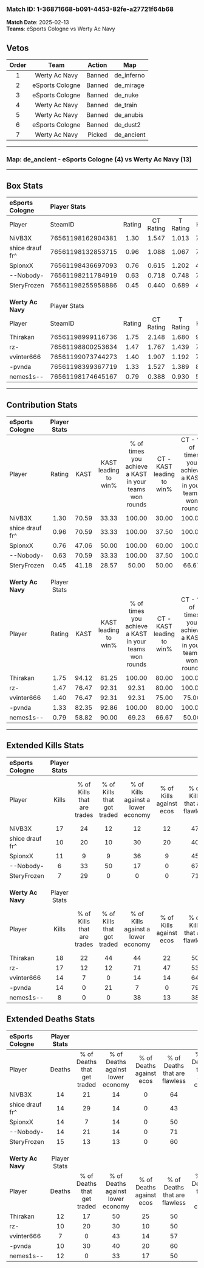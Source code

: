 ### Match ID: 1-36871668-b091-4453-82fe-a27721f64b68  
**Match Date**: 2025-02-13  
**Teams**: eSports Cologne vs Werty Ac Navy  

## Vetos  

| Order | Team | Action | Map |
| :---: | :--: | :----: | --- |
| 1 | Werty Ac Navy | Banned | de_inferno |
| 2 | eSports Cologne | Banned | de_mirage |
| 3 | eSports Cologne | Banned | de_nuke |
| 4 | Werty Ac Navy | Banned | de_train |
| 5 | Werty Ac Navy | Banned | de_anubis |
| 6 | eSports Cologne | Banned | de_dust2 |
| 7 | Werty Ac Navy | Picked | de_ancient |

---  

### **Map**: de_ancient - eSports Cologne (4) vs Werty Ac Navy (13)  
---  

## Box Stats  

| **eSports Cologne** | Player Stats      |        |           |          |       |       |       |         |        |      |     |
| :- | :- | :-: | :-: | :-: | :-: | :-: | :-: | :-: | :-: | :-: | :-: |
| Player              | SteamID           | Rating | CT Rating | T Rating | KAST  |  ADR  | Kills | Assists | Deaths | K/D  | HS% |
| NiVB3X              | 76561198162904381 |  1.30  |   1.547   |  1.013   | 70.59 | 88.1  |  17   |    2    |   14   | 1.21 | 23  |
| shice drauf fr^     | 76561198132853715 |  0.96  |   1.088   |  1.067   | 70.59 | 82.3  |  10   |    8    |   14   | 0.71 | 30  |
| SpionxX             | 76561198436697093 |  0.76  |   0.615   |  1.202   | 47.06 | 64.9  |  11   |    4    |   14   | 0.79 | 63  |
| --Nobody-           | 76561198211784919 |  0.63  |   0.718   |  0.748   | 70.59 | 50.2  |   6   |    5    |   14   | 0.43 | 66  |
| SteryFrozen         | 76561198255958886 |  0.45  |   0.440   |  0.689   | 41.18 | 57.9  |   7   |    3    |   15   | 0.47 | 71  |
|                     |                   |        |           |          |       |       |       |         |        |      |     |
|                     |                   |        |           |          |       |       |       |         |        |      |     |
|                     |                   |        |           |          |       |       |       |         |        |      |     |
| **Werty Ac Navy**   | Player Stats      |        |           |          |       |       |       |         |        |      |     |
| Player              | SteamID           | Rating | CT Rating | T Rating | KAST  |  ADR  | Kills | Assists | Deaths | K/D  | HS% |
| Thirakan            | 76561198999116736 |  1.75  |   2.148   |  1.680   | 94.12 | 125.7 |  18   |   10    |   12   | 1.50 | 55  |
| rz-                 | 76561198800253634 |  1.47  |   1.767   |  1.439   | 76.47 | 86.8  |  17   |    3    |   10   | 1.70 | 52  |
| vvinter666          | 76561199073744273 |  1.40  |   1.907   |  1.192   | 76.47 | 83.2  |  14   |    4    |   7    | 2.00 | 57  |
| -pvnda              | 76561198399367719 |  1.33  |   1.527   |  1.389   | 82.35 | 73.2  |  14   |    6    |   10   | 1.40 | 50  |
| nemes1s--           | 76561198174645167 |  0.79  |   0.388   |  0.930   | 58.82 | 72.8  |   8   |    6    |   12   | 0.67 | 50  |
---  

## Contribution Stats  

| **eSports Cologne** | Player Stats |       |                      |                                                        |                           |                                                             |                          |                                                            |
| :- | :-: | :-: | :-: | :-: | :-: | :-: | :-: | :-: |
| Player              |    Rating    | KAST  | KAST leading to win% | % of times you achieve a KAST in your teams won rounds | CT - KAST leading to win% | CT - % of times you achieve a KAST in your teams won rounds | T - KAST leading to win% | T - % of times you achieve a KAST in your teams won rounds |
| NiVB3X              |     1.30     | 70.59 |        33.33         |                         100.00                         |           30.00           |                           100.00                            |          50.00           |                           100.00                           |
| shice drauf fr^     |     0.96     | 70.59 |        33.33         |                         100.00                         |           37.50           |                           100.00                            |          25.00           |                           100.00                           |
| SpionxX             |     0.76     | 47.06 |        50.00         |                         100.00                         |           60.00           |                           100.00                            |          33.33           |                           100.00                           |
| --Nobody-           |     0.63     | 70.59 |        33.33         |                         100.00                         |           37.50           |                           100.00                            |          25.00           |                           100.00                           |
| SteryFrozen         |     0.45     | 41.18 |        28.57         |                         50.00                          |           50.00           |                            66.67                            |           0.00           |                            0.00                            |
|                     |              |       |                      |                                                        |                           |                                                             |                          |                                                            |
|                     |              |       |                      |                                                        |                           |                                                             |                          |                                                            |
|                     |              |       |                      |                                                        |                           |                                                             |                          |                                                            |
| **Werty Ac Navy**   | Player Stats |       |                      |                                                        |                           |                                                             |                          |                                                            |
| Player              |    Rating    | KAST  | KAST leading to win% | % of times you achieve a KAST in your teams won rounds | CT - KAST leading to win% | CT - % of times you achieve a KAST in your teams won rounds | T - KAST leading to win% | T - % of times you achieve a KAST in your teams won rounds |
| Thirakan            |     1.75     | 94.12 |        81.25         |                         100.00                         |           80.00           |                           100.00                            |          81.82           |                           100.00                           |
| rz-                 |     1.47     | 76.47 |        92.31         |                         92.31                          |           80.00           |                           100.00                            |          100.00          |                           88.89                            |
| vvinter666          |     1.40     | 76.47 |        92.31         |                         92.31                          |           75.00           |                            75.00                            |          100.00          |                           100.00                           |
| -pvnda              |     1.33     | 82.35 |        92.86         |                         100.00                         |           80.00           |                           100.00                            |          100.00          |                           100.00                           |
| nemes1s--           |     0.79     | 58.82 |        90.00         |                         69.23                          |           66.67           |                            50.00                            |          100.00          |                           77.78                            |
---  

## Extended Kills Stats  

| **eSports Cologne** | Player Stats |                            |                            |                                    |                         |                              |                                 |                                       |                    |           |
| :- | :-: | :-: | :-: | :-: | :-: | :-: | :-: | :-: | :-: | :-: |
| Player              |    Kills     | % of Kills that are trades | % of Kills that got traded | % of Kills against a lower economy | % of Kills against ecos | % of Kills that are flawless | % of Kills that are close duels | % of Kills that are assisted by flash | Pistol Round Kills | AWP Kills |
| NiVB3X              |      17      |             24             |             12             |                 12                 |           12            |              47              |               12                |                  12                   |         4          |     3     |
| shice drauf fr^     |      10      |             20             |             10             |                 30                 |           20            |              40              |                0                |                  20                   |         0          |     0     |
| SpionxX             |      11      |             9              |             9              |                 36                 |            9            |              45              |                0                |                   9                   |         0          |     0     |
| --Nobody-           |      6       |             33             |             50             |                 17                 |            0            |              67              |               17                |                   0                   |         0          |     0     |
| SteryFrozen         |      7       |             29             |             0              |                 0                  |            0            |              71              |                0                |                  14                   |         3          |     0     |
|                     |              |                            |                            |                                    |                         |                              |                                 |                                       |                    |           |
|                     |              |                            |                            |                                    |                         |                              |                                 |                                       |                    |           |
|                     |              |                            |                            |                                    |                         |                              |                                 |                                       |                    |           |
| **Werty Ac Navy**   | Player Stats |                            |                            |                                    |                         |                              |                                 |                                       |                    |           |
| Player              |    Kills     | % of Kills that are trades | % of Kills that got traded | % of Kills against a lower economy | % of Kills against ecos | % of Kills that are flawless | % of Kills that are close duels | % of Kills that are assisted by flash | Pistol Round Kills | AWP Kills |
| Thirakan            |      18      |             22             |             44             |                 44                 |           22            |              50              |               22                |                   6                   |         2          |     1     |
| rz-                 |      17      |             12             |             12             |                 71                 |           47            |              53              |                0                |                  12                   |         0          |     0     |
| vvinter666          |      14      |             7              |             0              |                 14                 |           14            |              64              |                0                |                   0                   |         2          |     0     |
| -pvnda              |      14      |             0              |             21             |                 7                  |            0            |              79              |                7                |                   0                   |         2          |     0     |
| nemes1s--           |      8       |             0              |             0              |                 38                 |           13            |              38              |               13                |                  13                   |         0          |     3     |
## Extended Deaths Stats  

| **eSports Cologne** | Player Stats |                             |                                   |                          |                               |                            |                           |               |
| :- | :-: | :-: | :-: | :-: | :-: | :-: | :-: | :-: |
| Player              |    Deaths    | % of Deaths that get traded | % of Deaths against lower economy | % of Deaths against ecos | % of Deaths that are flawless | % of Deaths that are close | % of Deaths while blinded | Deaths to AWP |
| NiVB3X              |      14      |             21              |                14                 |            0             |              64               |             7              |             0             |       0       |
| shice drauf fr^     |      14      |             29              |                14                 |            0             |              43               |             21             |             7             |       1       |
| SpionxX             |      14      |              7              |                14                 |            0             |              50               |             0              |            14             |       0       |
| --Nobody-           |      14      |             21              |                14                 |            0             |              71               |             7              |             7             |       2       |
| SteryFrozen         |      15      |             13              |                13                 |            0             |              60               |             7              |             0             |       1       |
|                     |              |                             |                                   |                          |                               |                            |                           |               |
|                     |              |                             |                                   |                          |                               |                            |                           |               |
|                     |              |                             |                                   |                          |                               |                            |                           |               |
| **Werty Ac Navy**   | Player Stats |                             |                                   |                          |                               |                            |                           |               |
| Player              |    Deaths    | % of Deaths that get traded | % of Deaths against lower economy | % of Deaths against ecos | % of Deaths that are flawless | % of Deaths that are close | % of Deaths while blinded | Deaths to AWP |
| Thirakan            |      12      |             17              |                50                 |            25            |              50               |             8              |             8             |       1       |
| rz-                 |      10      |             20              |                30                 |            10            |              50               |             0              |             0             |       0       |
| vvinter666          |      7       |              0              |                43                 |            14            |              57               |             14             |            14             |       0       |
| -pvnda              |      10      |             30              |                40                 |            20            |              60               |             0              |            20             |       0       |
| nemes1s--           |      12      |              0              |                33                 |            17            |              50               |             8              |            17             |       2       |
